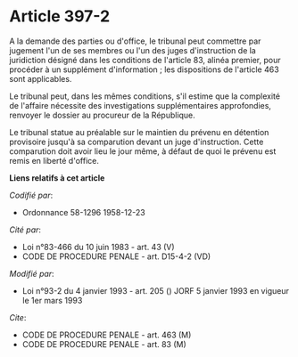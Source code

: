 # Article 397-2

A la demande des parties ou d'office, le tribunal peut commettre par jugement l'un de ses membres ou l'un des juges
d'instruction de la juridiction désigné dans les conditions de l'article 83, alinéa premier, pour procéder à un supplément
d'information ; les dispositions de l'article 463 sont applicables.

Le tribunal peut, dans les mêmes conditions, s'il estime que la complexité de l'affaire nécessite des investigations
supplémentaires approfondies, renvoyer le dossier au procureur de la République.

Le tribunal statue au préalable sur le maintien du prévenu en détention provisoire jusqu'à sa comparution devant un juge
d'instruction. Cette comparution doit avoir lieu le jour même, à défaut de quoi le prévenu est remis en liberté d'office.

**Liens relatifs à cet article**

_Codifié par_:

  - Ordonnance 58-1296 1958-12-23

_Cité par_:

  - Loi n°83-466 du 10 juin 1983 - art. 43 (V)
  - CODE DE PROCEDURE PENALE - art. D15-4-2 (VD)

_Modifié par_:

  - Loi n°93-2 du 4 janvier 1993 - art. 205 () JORF 5 janvier 1993 en vigueur le 1er mars 1993

_Cite_:

  - CODE DE PROCEDURE PENALE - art. 463 (M)
  - CODE DE PROCEDURE PENALE - art. 83 (M)
